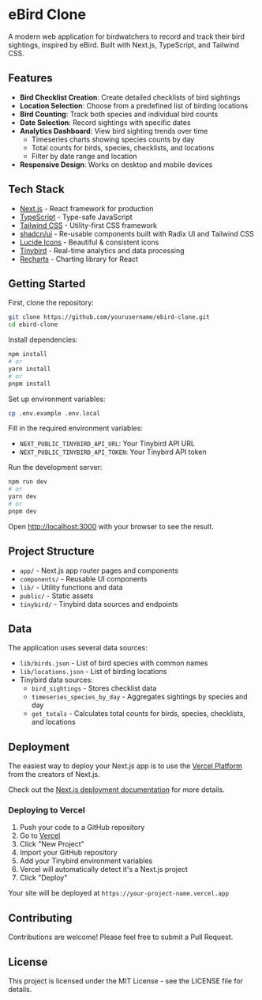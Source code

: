 # eBird Clone

A modern web application for birdwatchers to record and track their bird sightings, inspired by eBird. Built with Next.js, TypeScript, and Tailwind CSS.

## Features

- **Bird Checklist Creation**: Create detailed checklists of bird sightings
- **Location Selection**: Choose from a predefined list of birding locations
- **Bird Counting**: Track both species and individual bird counts
- **Date Selection**: Record sightings with specific dates
- **Analytics Dashboard**: View bird sighting trends over time
  - Timeseries charts showing species counts by day
  - Total counts for birds, species, checklists, and locations
  - Filter by date range and location
- **Responsive Design**: Works on desktop and mobile devices

## Tech Stack

- [Next.js](https://nextjs.org/) - React framework for production
- [TypeScript](https://www.typescriptlang.org/) - Type-safe JavaScript
- [Tailwind CSS](https://tailwindcss.com/) - Utility-first CSS framework
- [shadcn/ui](https://ui.shadcn.com/) - Re-usable components built with Radix UI and Tailwind CSS
- [Lucide Icons](https://lucide.dev/) - Beautiful & consistent icons
- [Tinybird](https://www.tinybird.co/) - Real-time analytics and data processing
- [Recharts](https://recharts.org/) - Charting library for React

## Getting Started

First, clone the repository:

```bash
git clone https://github.com/yourusername/ebird-clone.git
cd ebird-clone
```

Install dependencies:

```bash
npm install
# or
yarn install
# or
pnpm install
```

Set up environment variables:

```bash
cp .env.example .env.local
```

Fill in the required environment variables:
- `NEXT_PUBLIC_TINYBIRD_API_URL`: Your Tinybird API URL
- `NEXT_PUBLIC_TINYBIRD_API_TOKEN`: Your Tinybird API token

Run the development server:

```bash
npm run dev
# or
yarn dev
# or
pnpm dev
```

Open [http://localhost:3000](http://localhost:3000) with your browser to see the result.

## Project Structure

- `app/` - Next.js app router pages and components
- `components/` - Reusable UI components
- `lib/` - Utility functions and data
- `public/` - Static assets
- `tinybird/` - Tinybird data sources and endpoints

## Data

The application uses several data sources:
- `lib/birds.json` - List of bird species with common names
- `lib/locations.json` - List of birding locations
- Tinybird data sources:
  - `bird_sightings` - Stores checklist data
  - `timeseries_species_by_day` - Aggregates sightings by species and day
  - `get_totals` - Calculates total counts for birds, species, checklists, and locations

## Deployment

The easiest way to deploy your Next.js app is to use the [Vercel Platform](https://vercel.com/new?utm_medium=default-template&filter=next.js&utm_source=create-next-app&utm_campaign=create-next-app-readme) from the creators of Next.js.

Check out the [Next.js deployment documentation](https://nextjs.org/docs/deployment) for more details.

### Deploying to Vercel

1. Push your code to a GitHub repository
2. Go to [Vercel](https://vercel.com)
3. Click "New Project"
4. Import your GitHub repository
5. Add your Tinybird environment variables
6. Vercel will automatically detect it's a Next.js project
7. Click "Deploy"

Your site will be deployed at `https://your-project-name.vercel.app`

## Contributing

Contributions are welcome! Please feel free to submit a Pull Request.

## License

This project is licensed under the MIT License - see the LICENSE file for details.
